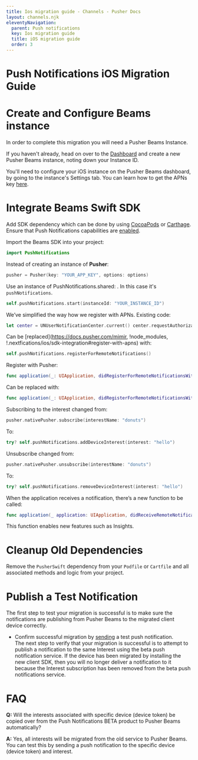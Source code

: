 ```yaml
---
title: Ios migration guide - Channels - Pusher Docs
layout: channels.njk
eleventyNavigation:
  parent: Push notifications
  key: Ios migration guide
  title: iOS migration guide
  order: 3
---
```


# Push Notifications iOS Migration Guide

# Create and Configure Beams instance

In order to complete this migration you will need a Pusher Beams Instance.

If you haven't already, head on over to the <a href="https://dashboard.pusher.com/beams" target="_blank">Dashboard</a> and create a new Pusher Beams instance, noting down your Instance ID.

You'll need to configure your iOS instance on the Pusher Beams dashboard, by going to the instance's Settings tab. You can learn how to get the APNs key [here](/docs/beams/getting-started/ios/configure-apns).

# Integrate Beams Swift SDK

Add SDK dependency which can be done by using [CocoaPods](https://github.com/pusher/push-notifications-swift#cocoapods) or [Carthage](https://github.com/pusher/push-notifications-swift#carthage). Ensure that Push Notifications capabilities are [enabled](/docs/beams/getting-started/ios/sdk-integration#enable-capabilities).

Import the Beams SDK into your project:

```swift
import PushNotifications
```

Instead of creating an instance of **Pusher**:

```swift
pusher = Pusher(key: "YOUR_APP_KEY", options: options)
```

Use an instance of PushNotifications.shared: . In this case it's `pushNotifications`.

```swift
self.pushNotifications.start(instanceId: "YOUR_INSTANCE_ID")
```

We’ve simplified the way how we register with APNs. Existing code:

```swift
let center = UNUserNotificationCenter.current() center.requestAuthorization(options: [.alert, .sound, .badge]) { (granted, error) in // Handle user allowing / declining notification permission. Example: if (granted) { DispatchQueue.main.async(execute: { application.registerForRemoteNotifications() }) } else { print("User declined notification permissions") } }
```

Can be [replaced](https://docs.pusher.com/mimir, !node_modules, !.nextfications/ios/sdk-integration#register-with-apns) with:

```swift
self.pushNotifications.registerForRemoteNotifications()
```

Register with Pusher:

```swift
func application(_: UIApplication, didRegisterForRemoteNotificationsWithDeviceToken deviceToken: Data) { pusher.nativePusher.register(deviceToken: deviceToken) }
```

Can be replaced with:

```swift
func application(_: UIApplication, didRegisterForRemoteNotificationsWithDeviceToken deviceToken: Data) { self.pushNotifications.registerDeviceToken(deviceToken) }
```

Subscribing to the interest changed from:

```swift
pusher.nativePusher.subscribe(interestName: "donuts")
```

To:

```swift
try? self.pushNotifications.addDeviceInterest(interest: "hello")
```

Unsubscribe changed from:

```swift
pusher.nativePusher.unsubscribe(interestName: "donuts")
```

To:

```swift
try? self.pushNotifications.removeDeviceInterest(interest: "hello")
```

When the application receives a notification, there’s a new function to be called:

```swift
func application(_ application: UIApplication, didReceiveRemoteNotification userInfo: [AnyHashable: Any], fetchCompletionHandler completionHandler: @escaping (UIBackgroundFetchResult) -> Void) { let remoteNotificationType = self.pushNotifications.handleNotification(userInfo: userInfo) if remoteNotificationType == .ShouldIgnore { return } }
```

This function enables new features such as Insights.

# Cleanup Old Dependencies

Remove the `PusherSwift` dependency from your `Podfile` or `Cartfile` and all associated methods and logic from your project.

# Publish a Test Notification

The first step to test your migration is successful is to make sure the notifications are publishing from Pusher Beams to the migrated client device correctly.

- Confirm successful migration by [sending](/docs/beams/getting-started/ios/publish-notifications) a test push notification.  
  The next step to verify that your migration is successful is to attempt to publish a notification to the same Interest using the beta push notification service. If the device has been migrated by installing the new client SDK, then you will no longer deliver a notification to it because the Interest subscription has been removed from the beta push notifications service.

# FAQ

**Q:** Will the interests associated with specific device (device token) be copied over from the Push Notifications BETA product to Pusher Beams automatically?

**A:** Yes, all interests will be migrated from the old service to Pusher Beams. You can test this by sending a push notification to the specific device (device token) and interest.
